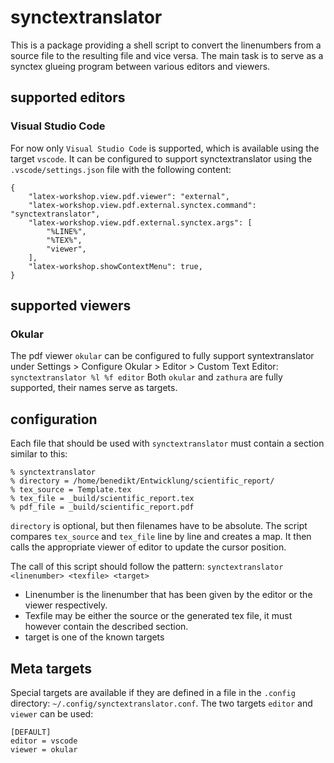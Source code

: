 # synctextranslator

This is a package providing a shell script to convert the linenumbers from a source file to the resulting file and vice versa.
The main task is to serve as a synctex glueing program between various editors and viewers.

## supported editors
### Visual Studio Code
For now only `Visual Studio Code` is supported, which is available using the target `vscode`.
It can be configured to support synctextranslator using the `.vscode/settings.json` file with the following content:
```
{
    "latex-workshop.view.pdf.viewer": "external",
    "latex-workshop.view.pdf.external.synctex.command": "synctextranslator",
    "latex-workshop.view.pdf.external.synctex.args": [
        "%LINE%",
		"%TEX%",
		"viewer",
    ],
    "latex-workshop.showContextMenu": true,
}
```

## supported viewers
### Okular
The pdf viewer `okular` can be configured to fully support syntextranslator under Settings > Configure Okular > Editor > Custom Text Editor:
`synctextranslator %l %f editor`
Both `okular` and `zathura` are fully supported, their names serve as targets.

## configuration
Each file that should be used with `synctextranslator` must contain a section similar to this:
```
% synctextranslator
% directory = /home/benedikt/Entwicklung/scientific_report/
% tex_source = Template.tex
% tex_file = _build/scientific_report.tex
% pdf_file = _build/scientific_report.pdf
```

`directory` is optional, but then filenames have to be absolute.
The script compares `tex_source` and `tex_file` line by line and creates a map.
It then calls the appropriate viewer of editor to update the cursor position.

The call of this script should follow the pattern:
`synctextranslator <linenumber> <texfile> <target>`
- Linenumber is the linenumber that has been given by the editor or the viewer respectively.
- Texfile may be either the source or the generated tex file, it must however contain the described section.
- target is one of the known targets

## Meta targets
Special targets are available if they are defined in a file in the `.config` directory:
`~/.config/synctextranslator.conf`. The two targets `editor` and `viewer` can be used:
```
[DEFAULT]
editor = vscode
viewer = okular
```
